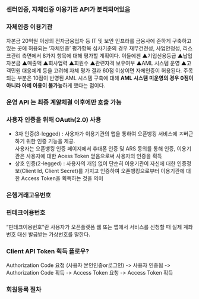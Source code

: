 ### 센터인증, 자체인증 이용기관 API가 분리되어있음

### 자체인증 이용기관
자본금 20억원 이상의 전자금융업자 등 IT 및 보안 인프라를 금융사에 준하게 구축하고 있는 곳에 허용되는 ‘자체인증’ 평가항목 심사기준의 경우 재무건전성, 사업안정성, 리스크관리 측면에서 8가지 항목에 대해 평가할 계획이다.
이들에겐 ▲기업신용등급 ▲납입자본금 ▲매출액 ▲회사업력 ▲회원수 ▲관련자격 보유여부 ▲AML 시스템 운영 ▲고객민원 대응체계 등을 고려해 자체 평가 결과 60점 이상이면 자체인증이 허용된다. 
주목되는 부분은 10점이 반영된 AML 시스템 구축에 대해 **AML 시스템 미운영의 경우 0점이 아니라 아예 이용이 불가능**하게 했다는 점이다. 

### 운영 API 는 최종 계얄체결 이후에만 호출 가능

### 사용자 인증을 위해 OAuth(2.0) 사용
- 3자 인증(3-legged) : 사용자가 이용기관의 앱을 통하여 오픈뱅킹 서비스에 ㅈ버근하기 위한 인증 기능을 제공.  
사용자는 오픈뱅킹 인증 페이지에서 휴대폰 인증 및 ARS 동의를 통해 인증, 이용기관은 사용자에 대한  Acess Token 얻음으로써 사용자의 인증을 획득
- 상호 인증(2-legged) : 사용자의 개입 없이 단순히 이용기관이 자신에 대한 인증정보(Client Id, Client Secret)를 가지고 인증하여 오픈뱅킹으로부터 이용기관에 대한 Access Token을 획득하는 것을 의미
 
### 은행거래고유번호


### 핀테크이용번호
“핀테크이용번호”란 사용자가 오픈플랫폼 웹 또는 앱에서 서비스를 신청할 때 실제 계좌번호 대신 발급받는 가상번호를 말한다.
 
### Client API Token 획득 플로우?
Authorization Code 요청 (사용자 본인인증or로그인) -> 사용자 인증됨 -> Authorization Code 획득 -> Access Token 요청 -> Access Token 획득

### 회원등록 절차

